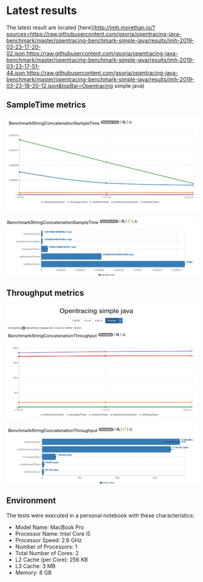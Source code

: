 # Latest results

The latest result are located [here](http://jmh.morethan.io/?sources=https://raw.githubusercontent.com/gsoria/opentracing-java-benchmark/master/opentracing-benchmark-simple-java/results/jmh-2019-03-23-17-20-02.json,https://raw.githubusercontent.com/gsoria/opentracing-java-benchmark/master/opentracing-benchmark-simple-java/results/jmh-2019-03-23-17-51-44.json,https://raw.githubusercontent.com/gsoria/opentracing-java-benchmark/master/opentracing-benchmark-simple-java/results/jmh-2019-03-23-18-20-12.json&topBar=Opentracing simple java)

## SampleTime metrics

![BenchmarkStringConcatenationSampleTime-1](results-imgs/BenchmarkStringConcatenationSampleTime.1.png)

![BenchmarkStringConcatenationSampleTime-2](results-imgs/BenchmarkStringConcatenationSampleTime.2.png)

## Throughput metrics

![BenchmarkStringConcatenationThroughput-2](results-imgs/BenchmarkStringConcatenationThroughput.2.png)

![BenchmarkStringConcatenationThroughput-1](results-imgs/BenchmarkStringConcatenationThroughput.1.png)


## Environment
The tests were executed in a personal notebook with these characteristics:

- Model Name:	MacBook Pro
- Processor Name:	Intel Core i5
- Processor Speed:	2.6 GHz
- Number of Processors:	1
- Total Number of Cores:	2
- L2 Cache (per Core):	256 KB
- L3 Cache:	3 MB
- Memory:	8 GB

